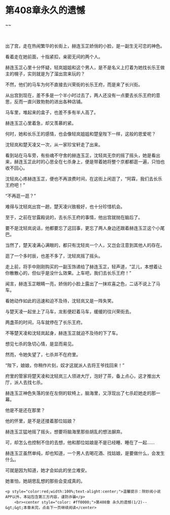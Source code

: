 # 第408章永久的遗憾
~~
    	    <p name="pagetop" href="javascript:void(0);" onclick="return false" style="line-height: 35px;padding: 10px;color: #333;"> </p><p>出了宫，走在热闹繁华的长街上，赫连玉芷娇俏的小脸，是一副生无可恋的神色。</p><p>看着走在她前面，十指紧扣，亲密无间的两个人。</p><p>赫连玉芷心里十分怀疑，轻岚姐姐和这个男人，是不是名义上打着为她找长乐王做主的幌子，实则就是为了溜出宫来玩的？</p><p>不然，他们的马车为何不直接去兴荣街的长乐王府，而是来了长兴街。</p><p>从出宫到现在，差不多是一个半小时过去了，两人还没有一点要去长乐王府的意思，反而一直兴致勃勃的进出各种店铺。</p><p>马车里，堆起来的盒子，也差不多有半人高了。</p><p>赫连玉芷心里着急，却又羡慕的紧。</p><p>何时，她和长乐王的感情，也会像轻岚姐姐和楚皇陛下一样，这般的恩爱呢？</p><p>沈轻岚和楚天凌又一次，从一家珍宝轩走了出来。</p><p>看到站在马车旁，有些魂不守舍的赫连玉芷，沈轻岚无奈的摇了摇头，她是看出来，赫连玉芷此时的心思全在七杀身上，便是带着她将整个京都都逛一遍，只怕也收不回心。</p><p>沈轻岚心疼赫连玉芷，便也不再浪费时间，在这街上闲逛了，“阿霖，我们去长乐王府吧！”</p><p>“不再逛一逛？”</p><p>难得与沈轻岚出宫一趟，楚天凌兴致极好，也十分珍惜机会。</p><p>至于，之前在甘露殿说的，去长乐王府的事情，他出宫就抛在脑后了。</p><p>要不是沈轻岚说话，他都要忘了这回事，更忘了两人身边还跟着赫连玉芷这个小尾巴。</p><p>当然了，楚天凌满心满眼的，都只有沈轻岚一个人，又岂会注意到其他人的存在。</p><p>逛了一个多时辰，也差不多了，沈轻岚摇了摇头。</p><p>走上前，将手中刚刚购买的一副玉饰递给了赫连玉芷，轻声道，“芷儿，本想着让你散散心的，但似乎是没什么效果。上车吧，我们去长乐王府！”</p><p>闻言，赫连玉芷眼睛一亮，娇俏的小脸上露出了一抹欢喜之色，二话不说上了马车。</p><p>看她动作如此的迅速和迫不及待，沈轻岚又是一阵失笑。</p><p>与楚天凌一起坐上了马车，龙影便赶着马车，缓缓的往兴荣街去。</p><p>两盏茶的时间，马车就停在了长乐王府。</p><p>不等楚天凌和沈轻岚起身，赫连玉芷就迫不及待的下了车。</p><p>想见七杀的急切心情，是显而易见。</p><p>然而，令她失望了，七杀并不在府里。</p><p>“陛下，娘娘，你稍作片刻，奴才这就派人去将王爷找回来！”</p><p>府里的管家将楚天凌和沈轻岚三人领进大厅，泡好了茶，备上点心，这才推出大厅，派人去找七杀。</p><p>赫连玉芷神色失落的坐在左侧的软椅上，脑海里，又浮现出了七杀赶她走的那一幕。</p><p>他是不是还在那里？</p><p>他的怀里，是不是还搂着那位姑娘？</p><p>赫连玉芷猛地摇了摇头，想要将脑海里那些胡乱的想法摒弃。</p><p>可，却怎么也控制不住的去想，他和那位姑娘是不是已经睡、睡在了一起……</p><p>赫连玉芷虽然单纯，却也知道，一个男人去喝花酒、找姑娘，是要做什么，会发生什么。</p><p>可就是因为知道，她才会如此的坐立难安。</p><p>她害怕，她胡思乱想的那些会变成真的。</p>
    	
   	<p style="color:red;width:100%;text-alight:center;">温馨提示：除妙阅小说APP以外，本站包含第三方内容，谨防诈骗</p>
    	<br><center style="color: #ff0000;">第408章 永久的遗憾(1/2)--&gt;&gt;本章未完，点击下一页继续阅读</center>
    	
